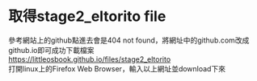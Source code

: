 # 取得stage2_eltorito file
參考網站上的github點進去會是404 not found，將網址中的github.com改成github.io即可成功下載檔案  
https://littleosbook.github.io/files/stage2_eltorito  
打開linux上的Firefox Web Browser，輸入以上網址並download下來  


